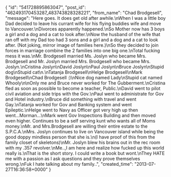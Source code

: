  {
   "id": "541728895863047",
   "post_id": "462493170453287_483743828328221",
   "from_name": "Chad Brodgesell",
   "message": "Here goes. It does get old after awhile.\nWhen I was a little boy Dad decided to leave his currant wife for his flying buddies wife and move to Vancouver.\nDivorces apparently happened.\nSo Mother now has 3 boys a girl and a dog and a cat to look after.\nNow the husband of the wife that ran off with my Dad too had 3 sons and a girl and a dog and a cat to look after. (Not joking, mirror image of families here.)\nSo they decided to join forces in marriage combine the 2 families into one big one.\nTotal fucking mess it was.\nMr. Brodgesell married Ms. Joslyn who became Mrs. Brodgesell and Mr. Joslyn married Mrs. Brodgesell who became Mrs. Joslyn.\nCristina Joslyn\nDavid Joslyn\nPaul Joslyn\nBruce Joslyn\nStupid dog\nStupid cat\n.\nTatanja Brodgesell\nHelge Brodgesell\nMark Brodgesell\nChad Brodgesell :)\nNice dog named Lady\nStupid cat named Whooly\n\nOnly me and Bruce never worked for The Gubberment.\nCristina fled as soon as possible to become a teacher, Public.\nDavid went to pilot civil aviation and side trips with the Gov.\nPaul went to administrate for Gov and Hotel industry.\nBruce did something with travel and went Gay.\nTatanja worked for Gov and Banking system and went Epileptic.\nHelge went to Navy as Officer got very high up then went...Morman...\nMark went Gov Inspections Building and then moved even higher. Continues to be a self serving kunt who wants all of Moms money.\nMr. and Mrs.Brodgesell are willing their entire estate to the S.P.C.A.\nMrs. Joslyn continues to live on Vancouver island while being the good doppy mindless person that she is.\n(I have proof of this from the family closet of skeletons)\nMr. Joslyn blew his brains out in the rec room with my .357 revolver.\nMe..,I am here and realize how fucked up this world really is.\nThat is the short story. I could write a book but wont.\nThey HATE me with a passion as I ask questions and they prove themselves wrong.\nFuk I hate talking about my family..",
   "created_time": "2013-07-27T16:36:58+0000"
 }
